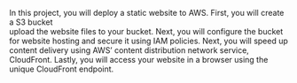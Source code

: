 In this project, you will deploy a static website to AWS. 
First, you will create a S3 bucket  
upload the website files to your bucket. 
Next, you will configure the bucket for website hosting and secure it using IAM policies. 
Next, you will speed up content delivery using AWS’ content distribution network service, CloudFront. 
Lastly, you will access your website in a browser using the unique CloudFront endpoint.
